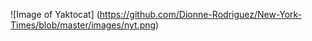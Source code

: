 ![Image of Yaktocat]
(https://github.com/Dionne-Rodriguez/New-York-Times/blob/master/images/nyt.png)
